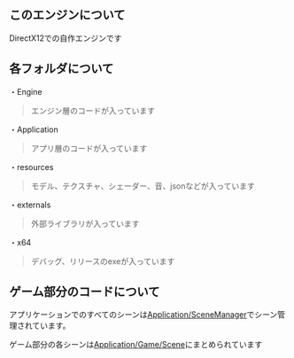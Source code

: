 ## このエンジンについて

DirectX12での自作エンジンです

## 各フォルダについて

・Engine
>エンジン層のコードが入っています

・Application
>アプリ層のコードが入っています

・resources
>モデル、テクスチャ、シェーダー、音、jsonなどが入っています

・externals
>外部ライブラリが入っています

・x64
>デバッグ、リリースのexeが入っています

## ゲーム部分のコードについて

アプリケーションでのすべてのシーンは[Application/SceneManager](Application/SceneManager/)でシーン管理されています。

ゲーム部分の各シーンは[Application/Game/Scene](Application/AL/Scene)にまとめられています
